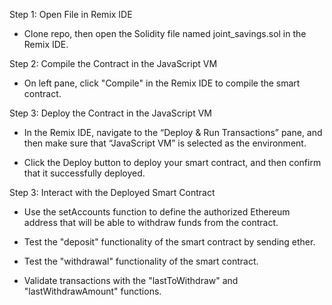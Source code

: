 





Step 1: Open File in Remix IDE

- Clone repo, then open the Solidity file named joint_savings.sol in the Remix IDE.

Step 2: Compile the Contract in the JavaScript VM

- On left pane, click "Compile" in the Remix IDE to compile the smart contract. 

Step 3: Deploy the Contract in the JavaScript VM

- In the Remix IDE, navigate to the “Deploy & Run Transactions” pane, and then make sure that “JavaScript VM” is selected as the environment.

- Click the Deploy button to deploy your smart contract, and then confirm that it successfully deployed.

Step 3: Interact with the Deployed Smart Contract

- Use the setAccounts function to define the authorized Ethereum address that will be able to withdraw funds from the contract.

- Test the "deposit" functionality of the smart contract by sending ether. 

- Test the "withdrawal" functionality of the smart contract. 

- Validate transactions with the "lastToWithdraw" and "lastWithdrawAmount" functions. 